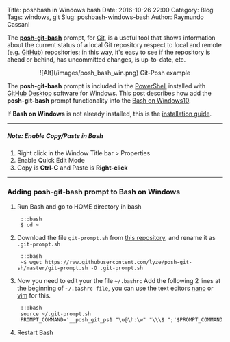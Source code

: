 Title: poshbash in Windows bash
Date: 2016-10-26 22:00
Category: Blog
Tags: windows, git
Slug: poshbash-windows-bash
Author: Raymundo Cassani

The [**posh-git-bash**](https://github.com/dahlbyk/posh-git) prompt, for [Git](https://git-scm.com/), is a useful tool that shows information about the current status of a local Git repository respect to local and remote (e.g. [GitHub](https://github.com/)) repositories; in this way, it's easy to see if the repository is ahead or behind, has uncommitted changes, is up-to-date, etc.

<center>
![Alt](/images/posh_bash_win.png)  
Git-Posh example
</center>  

The **posh-git-bash** prompt is included in the [PowerShell](https://msdn.microsoft.com/en-us/powershell/mt173057.aspx) installed with [GitHub Desktop](https://desktop.github.com/) software for Windows. This post describes how add the **posh-git-bash** prompt functionality into the [Bash on Windows10](https://msdn.microsoft.com/en-us/commandline/wsl/about#).

If **Bash on Windows** is not already installed, this is the [installation guide](https://msdn.microsoft.com/commandline/wsl/install_guide).

---
##### **Note**: Enable Copy/Paste in Bash
1. Right click in the Window Title bar &gt; Properties
2. Enable Quick Edit Mode
3. Copy is **Ctrl-C** and Paste is **Right-click**

---

### **Adding posh-git-bash** prompt to Bash on Windows

1. Run Bash and go to HOME directory in bash

        :::bash
        $ cd ~

2. Download the file ```git-prompt.sh``` from [this repository](https://github.com/lyze/posh-git-sh.git), and rename it as ```.git-prompt.sh```  

        :::bash
        ~$ wget https://raw.githubusercontent.com/lyze/posh-git-sh/master/git-prompt.sh -O .git-prompt.sh

3. Now you need to edit your the file ```~/.bashrc```
Add the following 2 lines at the beginning of ```~/.bashrc file```, you can use the text editors [nano](https://www.nano-editor.org/) or [vim](http://www.vim.org/) for this.

        :::bash
        source ~/.git-prompt.sh
        PROMPT_COMMAND='__posh_git_ps1 "\u@\h:\w" "\\\$ ";'$PROMPT_COMMAND

4. Restart Bash

<!-- Reference links https://msdn.microsoft.com/en-us/commandline/wsl/about https://msdn.microsoft.com/en-us/commandline/wsl/reference https://msdn.microsoft.com/en-us/commandline/wsl/user_support https://msdn.microsoft.com/en-us/commandline/wsl/faq https://msdn.microsoft.com/commandline/wsl/install_guide http://www.digitalcitizen.life/how-get-linux-bash-windows-10-3-steps https://twitter.com/richturn_ms https://twitter.com/hashtag/bashonubuntuonwindows?src=hash https://blogs.windows.com/buildingapps/2016/07/22/fun-with-the-windows-subsystem-for-linux/ https://en.support.wordpress.com/markdown-quick-reference/ -->
